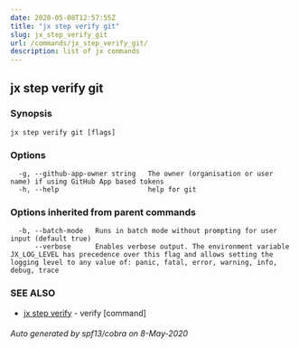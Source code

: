 ```yaml
---
date: 2020-05-08T12:57:55Z
title: "jx step verify git"
slug: jx_step_verify_git
url: /commands/jx_step_verify_git/
description: list of jx commands
---
```

## jx step verify git



### Synopsis



```
jx step verify git [flags]
```

### Options

```
  -g, --github-app-owner string   The owner (organisation or user name) if using GitHub App based tokens
  -h, --help                      help for git
```

### Options inherited from parent commands

```
  -b, --batch-mode   Runs in batch mode without prompting for user input (default true)
      --verbose      Enables verbose output. The environment variable JX_LOG_LEVEL has precedence over this flag and allows setting the logging level to any value of: panic, fatal, error, warning, info, debug, trace
```

### SEE ALSO

* [jx step verify](/commands/jx_step_verify/)	 - verify [command]

###### Auto generated by spf13/cobra on 8-May-2020
